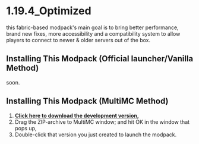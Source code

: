 # 1.19.4_Optimized

this fabric-based modpack's main goal is to bring better performance, brand new fixes, more accessibility and a compatibility system to allow players to connect to newer & older servers out of the box.

## Installing This Modpack (Official launcher/Vanilla Method)
soon.

## Installing This Modpack (MultiMC Method)

1. [**Click here to download the development version,**](https://github.com/GentlemanMC/1.19.4_Optimized/archive/refs/heads/main.zip)
2. Drag the ZIP-archive to MultiMC window; and hit OK in the window that pops up,
3. Double-click that version you just created to launch the modpack.
